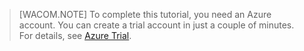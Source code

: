 <properties pageTitle="" title="" description="" documentationCenter="" services="" solutions="" authors="" writer="kathydav" editor="tysonn" manager="jeffreyg" />

<!-- deleted by customization
> [AZURE.NOTE]
> To complete this tutorial, you need an Azure account. You can create a trial account in just a couple of minutes. For details, see [Azure Trial](/pricing/1rmb-trial/).
-->
<!-- keep by customization: begin -->
> [WACOM.NOTE]
> To complete this tutorial, you need an Azure account. You can create a trial account in just a couple of minutes. For details, see [Azure Trial](http://azure.microsoft.com/pricing/free-trial).
<!-- keep by customization: end -->
